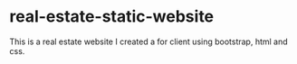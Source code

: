 # real-estate-static-website
This is a real estate website I created a for client using bootstrap, html and css. 
